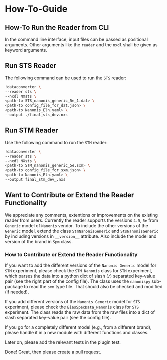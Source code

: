 # How-To-Guide
## How-To Run the Reader from CLI
In the command line interface, input files can be passed as positional arguments. Other arguments like the `reader` and the `nxdl` shall be given as keyword arguments.
## Run STS Reader
The following command can be used to run the `STS` reader:
```bash
!dataconverter \
--reader sts \
--nxdl NXsts \
<path-to STS_nanonis_generic_5e_1.dat> \
<path-to config_file_for_dat.json> \
<path-to Nanonis_Eln.yaml> \
--output ./final_sts_dev.nxs
```

## Run STM Reader
Use the following command to run the `STM` reader:
```bash
!dataconverter \
--reader sts \
--nxdl NXsts \
<path-to STM_nanonis_generic_5e.sxm> \
<path-to config_file_for_sxm.json> \
<path-to Nanonis_Eln.yaml> \
--output final_stm_dev_.nxs
```
## Want to Contribute or Extend the Reader Functionality
We appreciate any comments, extentions or improvements on the existing reader from users. Currently the reader supports the versions `4.5`, `5e` from `Generic` model of `Nanonis` vendor. To include the other versions of the `Generic` model, extend the class `StmNanonisGeneric` and `StsNanonisGeneric` by including versions in `__version__` attribute. Also include the model and version of the brand in `Spm` class. 
### How to Contribute or Extend the Reader Functionality
If you want to add the different versions of the `Nanonis Generic` model for `STM` experiment, please check the `STM_Nanonis` class for `STM` experiment, which parses the data into a python dict of slash (`/`) separated key-value pair (see the right part of the config file). The class uses the `nanonispy` sub-package to read the `sxm` type file. That should also be checked and modified (if needed).

If you add different versions of the `Nanonis Generic` model for `STS` experiment, please check the `BiasSpecData_Nanonis` class for `STS` experiment. The class reads the raw data from the raw files into a dict of slash separated key-value pair (see the config file). 

If you go for a completely different model (e.g., from a different brand), please handle it in a new module with different functions and classes. 

Later on, please add the relevant tests in the plugin test.

Done! Great, then please create a pull request.